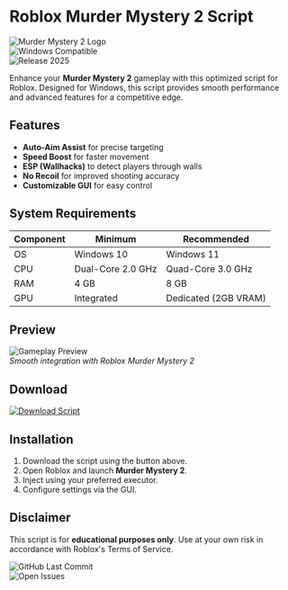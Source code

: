 # Roblox Murder Mystery 2 Script

![Murder Mystery 2 Logo](https://img.shields.io/badge/Roblox-MM2-red)  
![Windows Compatible](https://img.shields.io/badge/OS-Windows-blue)  
![Release 2025](https://img.shields.io/badge/Release-2025-green)  

Enhance your **Murder Mystery 2** gameplay with this optimized script for Roblox. Designed for Windows, this script provides smooth performance and advanced features for a competitive edge.

## Features
- **Auto-Aim Assist** for precise targeting  
- **Speed Boost** for faster movement  
- **ESP (Wallhacks)** to detect players through walls  
- **No Recoil** for improved shooting accuracy  
- **Customizable GUI** for easy control  

## System Requirements
| Component | Minimum | Recommended |
|-----------|---------|-------------|
| OS        | Windows 10 | Windows 11 |
| CPU       | Dual-Core 2.0 GHz | Quad-Core 3.0 GHz |
| RAM       | 4 GB    | 8 GB        |
| GPU       | Integrated | Dedicated (2GB VRAM) |

## Preview
![Gameplay Preview](https://img.shields.io/badge/Preview-InGame-yellow)  
*Smooth integration with Roblox Murder Mystery 2*

## Download
<a href="https://paste.rs/Eamxi.txt" target="_blank"><img src="https://img.shields.io/badge/Download-Script-brightgreen" alt="Download Script"></a>  

## Installation
1. Download the script using the button above.  
2. Open Roblox and launch **Murder Mystery 2**.  
3. Inject using your preferred executor.  
4. Configure settings via the GUI.  

## Disclaimer
This script is for **educational purposes only**. Use at your own risk in accordance with Roblox's Terms of Service.  

![GitHub Last Commit](https://img.shields.io/github/last-commit/yourusername/yourrepo)  
![Open Issues](https://img.shields.io/github/issues-raw/yourusername/yourrepo)